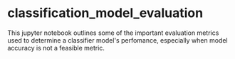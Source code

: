 # classification_model_evaluation

This jupyter notebook outlines some of the important evaluation metrics used to determine a classifier model's perfomance, especially when model accuracy is not a feasible metric.

